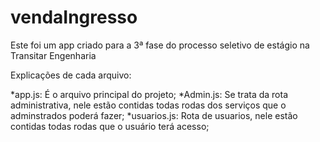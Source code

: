 # vendaIngresso
Este foi um app criado para a 3ª fase do processo seletivo de estágio na Transitar Engenharia

Explicações de cada arquivo:

*app.js: É o arquivo principal do projeto;
*Admin.js: Se trata da rota administrativa, nele estão contidas todas rodas dos serviços que o adminstrados poderá fazer;
*usuarios.js: Rota de usuarios, nele estão contidas todas rodas que o usuário terá acesso;



